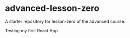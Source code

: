 # advanced-lesson-zero

A starter repository for lesson-zero of the advanced course.

Testing my first React App
